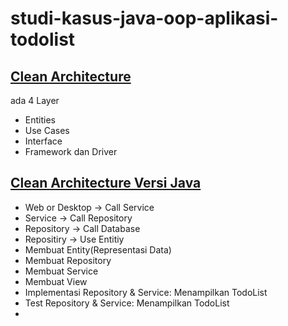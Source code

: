 # studi-kasus-java-oop-aplikasi-todolist

## [Clean Architecture](BYZCX.png)
ada 4 Layer
- Entities
- Use Cases
- Interface
- Framework dan Driver

## [Clean Architecture Versi Java]()
- Web or Desktop -> Call Service
- Service -> Call Repository
- Repository -> Call Database
- Repositiry -> Use Entitiy
- Membuat Entity(Representasi Data)
- Membuat Repository
- Membuat Service
- Membuat View
- Implementasi Repository & Service: Menampilkan TodoList
- Test Repository & Service: Menampilkan TodoList
- 
